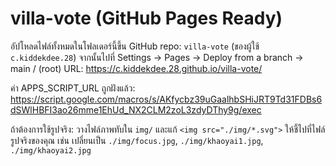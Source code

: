 # villa-vote (GitHub Pages Ready)

อัปโหลดไฟล์ทั้งหมดในโฟลเดอร์นี้ขึ้น GitHub repo: `villa-vote` (ของผู้ใช้ `c.kiddekdee.28`)
จากนั้นไปที่ Settings → Pages → Deploy from a branch → main / (root)
URL: https://c.kiddekdee.28.github.io/villa-vote/

ค่า APPS_SCRIPT_URL ถูกฝังแล้ว:
https://script.google.com/macros/s/AKfycbz39uGaalhbSHiJRT9Td31FDBs6dSWlHBFI3ao26mme1EhUd_NX2CLM2zoL3zdyDThy9g/exec

ถ้าต้องการใช้รูปจริง: วางไฟล์ภาพทับใน `img/` และแก้ `<img src="./img/*.svg">` ให้ชี้ไปที่ไฟล์รูปจริงของคุณ
เช่น เปลี่ยนเป็น `./img/focus.jpg`, `./img/khaoyai1.jpg`, `./img/khaoyai2.jpg`

